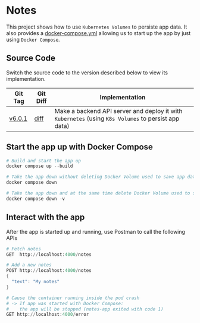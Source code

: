 # Notes

This project shows how to use `Kubernetes Volumes` to persiste app data. It also provides a [docker-compose.yml](docker-compose.yml) allowing us to start up the app by just using `Docker Compose`.

## Source Code

Switch the source code to the version described below to view its implementation.

| Git Tag | Git Diff | Implementation |
|---------|----------|----------------|
| [v6.0.1](https://github.com/TranXuanHoang/Containerization/releases/tag/v6.0.1) | [diff](https://github.com/TranXuanHoang/Containerization/compare/v6.0.0...v6.0.1) | Make a backend API server and deploy it with `Kubernetes` (using `K8s Volumes` to persist app data) |

## Start the app up with Docker Compose

```powershell
# Build and start the app up
docker compose up --build

# Take the app down without deleting Docker Volume used to save app data
docker compose down

# Take the app down and at the same time delete Docker Volume used to save app data
docker compose down -v
```

## Interact with the app

After the app is started up and running, use Postman to call the following APIs

```powershell
# Fetch notes
GET  http://localhost:4000/notes

# Add a new notes
POST http://localhost:4000/notes
{
  "text": "My notes"
}

# Cause the container running inside the pod crash
# -> If app was started with Docker Compose:
#    the app will be stopped (notes-app exited with code 1)
GET http://localhost:4000/error
```
